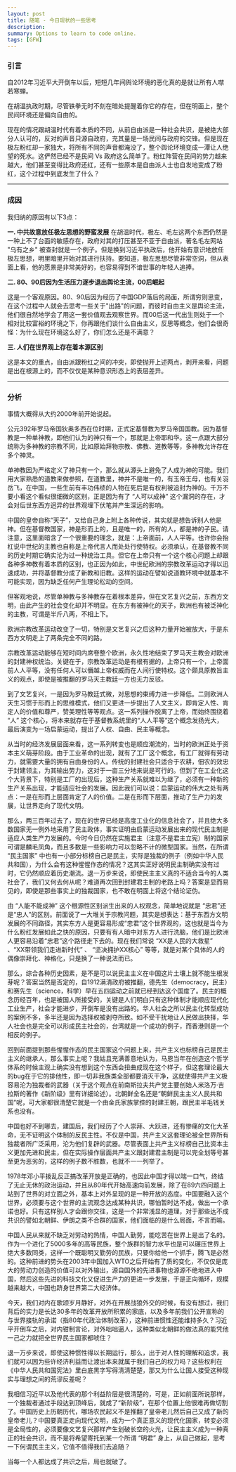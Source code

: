 ```yaml
---
layout: post
title: 随笔 - 今日现状的一些思考
description: 
summary: Options to learn to code online.
tags: [GFW]
---
```


### 引言

自2012年习近平大开倒车以后，短短几年间舆论环境的恶化真的是就让所有人噤若寒蝉。

在胡温执政时期，尽管铁拳无时不刻在暗处提醒着你它的存在，但在明面上，整个民间环境还是偏向自由的。

现在的情况跟胡温时代有着本质的不同，从前自由派是一种社会共识，是被绝大部分人认可的，反对的声音只源自政府，充其量是一场民间与政府的交锋。但是现在极左粉红却一家独大，将所有不同的声音都淹没了，整个舆论环境变成一潭让人绝望的死水。这俨然已经不是民间 Vs 政府这么简单了。粉红阵营在民间的势力越来越大，他们甚至变得比政府还红，还有一些原本是自由派人士也自发地变成了粉红，这个过程中到底发生了什么？

----

### 成因

我归纳的原因有以下3点：

**一. 中共故意放任极左思想的野蛮发展**
在胡温时代，极左、毛左这两个东西仍然是一种上不了台面的敏感存在，政府对其的打压甚至不亚于自由派，著名毛左网站 "乌有之乡" 被查封就是一个例子。但是换到习近平执政后，他开始有意识地放任极左思想，明里暗里开始对其进行扶持。要知道，极左思想尽管非常空洞，但从表面上看，他的愿景是非常美好的，也容易得到不谙世事的年轻人追捧。



**二. 80、90后因为生活压力逐步退出舆论主流，00后崛起**

这是一个客观原因。80、90后因为经历了中国GDP落后的局面，所谓穷则思变，在这个过程中人就会去思考一些关于"出路"的问题，而彼时自由主义是舆论主流，他们很自然地学会了用这一套价值观去观察世界。而00后这一代出生则处于一个相对比较富裕的环境之下，你再跟他们谈什么自由主义，反思等概念，他们会很奇怪：为什么现在环境这么好了，你们怎么还是不满意？



**三. 人们在世界观上存在着本源区别**

这是本文的重点，自由派跟粉红之间的冲突，即使抛开上述两点，剥开来看，问题是出在根源上的，而不仅仅是某种意识形态上的表层差异。

----

### 分析

事情大概得从大约2000年前开始说起。



公元392年罗马帝国狄奥多西在位时期，正式定基督教为罗马帝国国教。因为基督教是一种单神教，即他们认为的神只有一个，那就是上帝耶和华。这一点跟大部分统称为多神教的宗教不同，比如原始拜物宗教、佛教、道教等等，多神教允许存在多个神灵。



单神教因为严格定义了神只有一个，那么就从源头上避免了人成为神的可能。我们用大家熟悉的道教来做参照，在道教里，神并不是唯一的，有玉帝王母，也有关羽岳飞，在中国，一些生前有丰功伟绩的人物在死后是有权利被追封为神的。千万不要小看这个看似很细微的区别，正是因为有了 “人可以成神” 这个漏洞的存在，才会对后世东西方迥异的世界观埋下伏笔并产生深远的影响。



中国的皇帝自称“天子”，又给自己身上附上各种传说，其实就是想告诉别人他是神。但在基督教国家，神是形而上的，且是唯一的，所有的人，都是神的子民。请注意，这里面暗含了一个很重要的理念，就是：上帝面前，人人平等。也许你会抬杠说中世纪的主教也自称是上帝代言人而处处行使特权。必须承认，在基督教不同的历史时期它确实沦为过一种统治工具。但它在上帝只有一个这个核心问题上却跟各种多神教有着本质的区别，也正因为如此，中世纪欧洲的宗教改革运动才得以迅速成功，并将基督教分成了新教和旧教。这样的运动在譬如说道教环境中就基本不可能实现，因为缺乏任何产生理论松动的空间。



但客观地说，尽管单神教与多神教存在着根本差异，但在文艺复兴之前，东西方文明，由此产生的社会变化却并不明显。在东方有被神化的天子，欧洲也有被泛神化的主教，可谓是半斤八两，不相上下。



欧洲宗教改革运动改变了一切，特别是文艺复兴之后这种力量开始被放大，于是东西方文明走上了两条完全不同的路。



宗教改革运动能够在短时间内席卷整个欧洲，永久性地结束了罗马天主教会对欧洲的封建神权统治。关键在于，宗教改革运动是有根有据的，上帝只有一个，上帝面前人人平等，没有任何人可以僭越上帝权威而在人间行使特权。这个颇具原教旨主义的观点，即使是被推翻的罗马天主教廷一方也无力反驳。



到了文艺复兴，一是因为罗马教廷式微，对思想的束缚力进一步降低。二则欧洲人天生习惯于形而上的思维模式，他们又更进一步提出了人文主义，即肯定人性、肯定人的价值和尊严，赞美理性等等观点。这一系列操作脱离了上帝，而始终围绕着 “人” 这个核心，将本来就存在于基督教系统里的“人人平等”这个概念发扬光大，最后演变为一场启蒙运动，提出了人权、自由、民主等概念。



从当时的经济发展层面来看，这一系列转变也是顺应潮流的，当时的欧洲正处于资本主义萌芽阶段。由于工业革命的出现，就有了工厂这个概念，有工厂就得有劳动力，就需要大量的拥有自由身份的人。传统的封建社会只适合于农耕，佃农的效忠于封建领主，为其输出劳力，这对于一亩三分地来说是可行的。但到了在工业化这个大背景下，特别是工厂的出现后，这种生产关系就难以为继了，必须有一种新的生产关系出现，才能适应社会的发展。因此我们可以说：启蒙运动的伟大之处有两点：一是在形而上层面肯定了人的价值。二是在形而下层面，推动了生产力的发展，让世界走向了现代文明。



那么，两三百年过去了，现在的世界已经是高度工业化的信息社会了，并且绝大多数国家无一例外地采用了民主政体，事实证明由启蒙运动发展出来的现代民主制是适应人类生产力发展的。今时今日仍然在实施君主（注意不是君主立宪）制的国家可谓是麟毛凤角，而且多数是一些影响力可以忽略不计的微型国家。当然，在所谓 “民主国家” 中也有一小部分标榜自己是民主，实际是独裁的例子（例如中华人民共和国），为什么会有这种惺惺作态的情况？这其实正好说明民主制确实没有过时，它仍然顺应着历史潮流。退一万步来说，即使民主主义真的不适合当今的人类社会了，我们又何去何从呢？难道再次回到封建君主制的老路上吗？答案是显而易见的，即使是那些事实上的独裁国家，也不敢在明面上将这个结论证伪。



由 “人能不能成神” 这个根源性区别派生出来的人权观念，简单地说就是 “忠君”还是“忠人”的区别。前面说了一大堆关于宗教问题，其实是想表达：基于东西方文明发展的不同路径，其实东方人是更容易形成“忠君”这个世界观的，这也就是当今为什么粉红发展如此之快的原因，只要有有人暗中对东方人进行洗脑，他们是比欧洲人更容易沿着“忠君”这个路径走下去的。现在我们常说 “XX是人民的大救星” 、“XX带领我们走进新时代” 、 “坚决拥护XX核心” 等等，就是对某个具体的人的偶像崇拜化、神格化，只是换了一种说法而已。



那么，综合各种历史因素，是不是可以说民主主义在中国这片土壤上就不能生根发芽呢？答案当然是否定的，自1912满清政府被推翻，德先生（democracy，民主）和赛先生（science，科学）早在五四运动之前就已经到达这个国度了。民主的概念历经百年，也是被国人所接受的，关键是人们明白只有这种体制才能顺应现代化工业生产，社会才能进步，开倒车是没有出路的。华人社会之所以民主化转型成功的案例不多，多半还是因为选择权被剥夺所致。如不受干扰地让人民做出抉择，华人社会也是完全可以形成民主社会的，台湾就是一个成功的例子，而香港则是一个相反的例子。



回到前面提到那些惺惺作态的民主国家这个问题上来，共产主义也标榜自己是民主主义的继承人，那么事实上呢？我姑且充满善意地认为，马恩当年在创造这个哲学体系的时候主观上确实没有想到这个东西会扭曲成现在这个样子，但这套理论最大的bug在于它的排他性，即一切非我族类全部都要消灭干净，这就使得共产主义极容易沦为独裁者的武器（关于这个观点在前南斯拉夫共产党主要创始人米洛万·吉拉斯的著作《新阶级》里有详细论述）。北朝鲜全名还是“朝鲜民主主义人民共和国”呢，可大家都很清楚它就是一个由金氏家族掌控的封建王朝，跟民主半毛钱关系也没有。



中国也好不到哪去，建国后，我们经历了个人崇拜、大跃进，还有惨痛的文化大革命，无不证明这个体制的反民主性。不仅是中国，共产主义这套理论被全世界所有独裁者所广泛采用，沦为他们复辟的武器。尽管表面上共产主义标榜自己比资本主义更加先进和民主，但在实际操作层面共产主义跟封建君主制是可以完全划等号甚至更为恶劣的，这样的例子数不胜数，也就不一一列举了。



1978年邓小平拨乱反正搞改革开放是正确的，也因此中国才得以喘一口气，终结了无止无休的政治运动，并且从80年代开始高速向前发展，除了在89六四问题上站到了世界的对立面之外，基本上对外呈现的是一种开放的态度。中国要融入这个世界，必须要与这个世界的主流观念达成某种共识，哪怕暂时达不成，做出一个承诺也好。只有这样别人才会跟你交往，这是一个非常浅显的道理，对于那些达不成共识的譬如北朝鲜、伊朗之类不合群的国家，他们面临的是什么局面，不言而喻。



中国人民从来就不缺乏对劳动的热情，中国人勤劳，能吃苦在世界上是出了名的。作为一个进化了5000多年的高等民族，整个族群的智力水平也是可以碾压世界上绝大多数同类，这样一个既聪明又勤劳的民族，只要你给他一个抓手，腾飞是必然的。这种前进的势头在2003年中国加入WTO之后开始有了质的变化，不仅仅是庞大的劳动力创造的价值可以对外输出，源自国外的先进事物也源源不绝地进入中国，然后这些先进的科技文化又促进生产力的更进一步发展，于是正向循环，规模越来越大，中国也跻身世界第二大经济体。



今天，我们对内在歌颂岁月静好，对外在开展战狼外交的时候，有没有想过，我们背后的实力是长达30多年的改革开放所积累的家底，以及多年前我们公开宣称的与世界接轨的承诺（指80年代政治体制改革），这种前进惯性还能维持多久？习近平开倒车之后，对内钳制言论，对外咄咄逼人，这种类似北朝鲜的做法真的能凭他一己之力就把全世界民主国家都唬住？



退一万步来说，即使这种惯性得以长期运行，那么，出于对人性的理解和追求，我们就可以因为些许经济利益而让渡出本来就属于我们自己的权力吗？这些权利在《中华人民共和国宪法》里白底黑字写得清清楚楚，那又为什么让国人接受这种现实与理想之间的荒谬反差呢？



我相信习近平以及他代表的那个利益阶层是很清楚的，可是，正如前面所说那样，一个独裁者通过手段达到顶峰后，就成了“新阶级”，在那个位置上他很难再做切割了。中国历史上历朝历代，哪场农民起义不是推翻了皇帝老儿然后自己又成了新的皇帝老儿？中国要真正走向现代文明，成为一个真正意义的现代化国家，转变必须是全局性的，必须要像文艺复兴那样产生划破长空的火光，让民主主义成为一种真正的社会共识，而不是将希望寄托到某一个所谓 “明君” 身上，从自己做起，思考一下何谓民主主义，它值不值得我们去追随？



当每一个人都达成了共识之后，局也就破了。